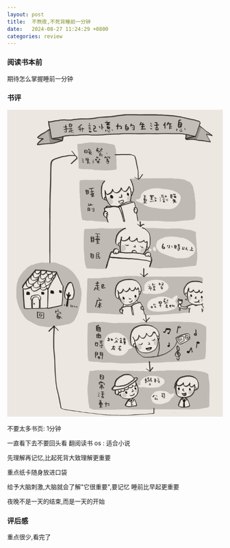 ```yaml
---
layout: post
title:  不熬夜,不死背睡前一分钟
date:   2024-08-27 11:24:29 +0800
categories: review
---
```


### 阅读书本前

期待怎么掌握睡前一分钟

### 书评

![view](img/note.png)

不要太多书页: 1分钟

一直看下去不要回头看 翻阅读书
os : 适合小说

先理解再记忆,比起死背大致理解更重要

重点纸卡随身放进口袋

给予大脑刺激,大脑就会了解"它很重要",要记忆
睡前比早起更重要

夜晚不是一天的结束,而是一天的开始

### 评后感

重点很少,看完了